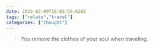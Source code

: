 ```yaml
---
date: 2022-02-09T16:03:59.628Z
tags: ["relate","travel"]
categories: ["thought"]
---
```

> You remove the clothes of your soul when traveling.
